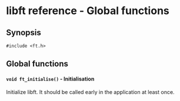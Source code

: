 # libft reference - Global functions

## Synopsis

```
#include <ft.h>
```

## Global functions

#### `void ft_initialise()` - Initialisation

Initialize libft. It should be called early in the application at least once.





